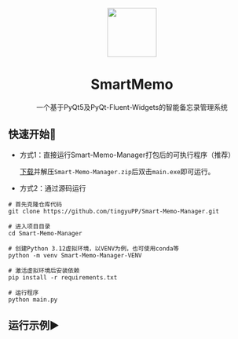 <p align="center">
  <img src="resource/images/logo.ico" width="100" height="100" style="vertical-align: middle;" />
</p>
<h1 align="center">SmartMemo</h1>

<p align="center">
一个基于PyQt5及PyQt-Fluent-Widgets的智能备忘录管理系统
</p>

## 快速开始🚀

+ 方式1：直接运行Smart-Memo-Manager打包后的可执行程序（推荐） 

  [下载](https://github.com/tingyuPP/Smart-Memo-Manager/releases/tag/release)并解压`Smart-Memo-Manager.zip`后双击`main.exe`即可运行。

+ 方式2：通过源码运行
```shell
# 首先克隆仓库代码
git clone https://github.com/tingyuPP/Smart-Memo-Manager.git

# 进入项目目录
cd Smart-Memo-Manager

# 创建Python 3.12虚拟环境，以VENV为例，也可使用conda等
python -m venv Smart-Memo-Manager-VENV

# 激活虚拟环境后安装依赖
pip install -r requirements.txt		

# 运行程序
python main.py
```

## 运行示例▶️

